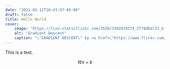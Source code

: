 ```yaml
---
date: "2021-03-12T10:41:57-05:00"
draft: false
title: Hello World
cover:
    image: "https://live.staticflickr.com/3559/3392629374_2f78dbb723_b.jpg"
    alt: "Gradient Descent"
    caption: "\"GRADIENT DESCENT\" by <a href=\"https://www.flickr.com/photos/13860968@N07\">NURETTIN MERT AYDIN</a>"
---
```


This is a test.

$$Wx+b$$